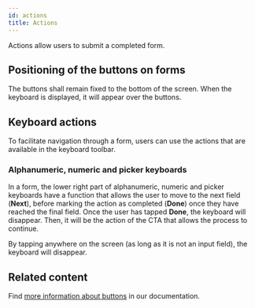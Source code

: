 ```yaml
---
id: actions
title: Actions
---
```


Actions allow users to submit a completed form.

## Positioning of the buttons on forms

The buttons shall remain fixed to the bottom of the screen. When the keyboard is displayed, it will appear over the buttons.

## Keyboard actions

To facilitate navigation through a form, users can use the actions that are available in the keyboard toolbar.

### Alphanumeric, numeric and picker keyboards

In a form, the lower right part of alphanumeric, numeric and picker keyboards have a function that allows the user to move to the next field \(**Next**\), before marking the action as completed \(**Done**\) once they have reached the final field. Once the user has tapped **Done**, the keyboard will disappear. Then, it will be the action of the CTA that allows the process to continue.

By tapping anywhere on the screen \(as long as it is not an input field\), the keyboard will disappear.

## Related content

Find [more information about buttons](../../buttons/) in our documentation.

